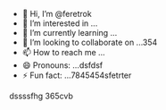 - 👋 Hi, I’m @feretrok
- 👀 I’m interested in ...
- 🌱 I’m currently learning ...
- 💞️ I’m looking to collaborate on ...354
- 📫 How to reach me ...
- 😄 Pronouns: ...dsfdsf
- ⚡ Fun fact: ...7845454sfetrter
<!---2fdguydsfsdfsdf
feretrok/feretrok is a ✨ special ✨ repository because its `README.md` (this file) appears on your GitHub profile.
You can click the Preview link to take a look at your changes.53
--->
dssssfhg
365cvb
